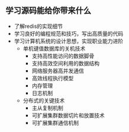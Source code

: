 ## 学习源码能给你带来什么
* 了解redis的实现细节
* 学习良好的编程规范和技巧，写出高质量的代码
* 学习计算机系统的设计思想，实现职业能力进阶
  * 单机键值数据库的关机技术
    * 支持高性能访问的数据脚骨
    * 支持高效空间利用的数据结构
    * 网络服务器高并发通信
    * 高效线程执行模型
    * 内存管理
    * 日志机制
  * 分布式的关键技术
    * 主从复制机制
    * 可扩展集群数据切片和放置技术
    * 可扩展集群通信机制

